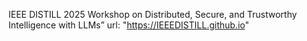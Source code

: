 IEEE DISTILL 2025
Workshop on Distributed, Secure, and Trustworthy Intelligence with LLMs”
url: "https://IEEEDISTILL.github.io"
